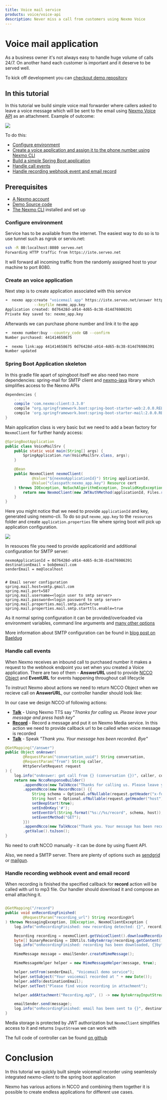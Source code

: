 ```yaml
---
title: Voice mail service
products: voice/voice-api
description: Never miss a call from customers using Nexmo Voice 
---
```

# Voice mail application


As a business owner it's not always easy to handle huge volume of calls 24/7. On another hand each customer is important and it deserve to be served well.

To kick off development you can [checkout demo repository]( https://github.com/Nexmo/ruby-sms-customer-support/) 

## In this tutorial

In this tutorial we build simple voice mail forwarder where 
callers asked to leave a voice message which will be sent to 
the email using [Nexmo Voice API](https://developer.nexmo.com/api/voice) as an attachment. 
Example of outcome:

![](./received-email.png)

To do this:

* [Configure environment](#configure-environment)
* [Create a voice application and assign it to the phone number using Nexmo CLI](#create-an-voice-application)
* [Build a simple Spring Boot application](#spring-boot-application-skeleton) 
* [Handle call events](#handle-call-events) 
* [Handle recording webhook event and email record](#handle-recording-webhook-event-and-email-record)


## Prerequisites

* [A Nexmo account](https://dashboard.nexmo.com/sign-up) 
* [Demo Source code](https://github.com/ruXlab/nexmo-voicemail)
* [The Nexmo CLI](https://github.com/nexmo/nexmo-cli) installed and set up


### Configure environment

Service has to be available from the internet. The easiest way to do so is to use tunnel such as ngrok or servio.net:

```bash
ssh -R 80:localhost:8080 serveo.net
Forwarding HTTP traffic from https://iste.serveo.net
```

It will forward all incoming traffic from the randomly assigned host to your machine to port 8080.

### Create an voice application

Next step is to create application associated with this service

```bash
➜  nexmo app:create "voicemail app" https://iste.serveo.net/answer https://iste.serveo.net/event \
             --keyfile nexmo_app.key
Application created: 0d76428d-a914-4d65-8c38-814d76986391
Private Key saved to: nexmo_app.key
``` 

Afterwards we can purchase phone number and link it to the app

```bash
➜  nexmo number:buy --country_code GB --confirm
Number purchased: 441414658675

➜  nexmo link:app 441414658675 0d76428d-a914-4d65-8c38-814d76986391
Number updated

```


### Spring Boot Application skeleton 

In this gradle file apart of spingboot itself we also need two more dependencies: spring-mail for SMTP client and [nexmo-java](https://github.com/Nexmo/nexmo-java) library which simplifies access to the Nexmo APIs

```gradle
dependencies {
    . . . 
    compile 'com.nexmo:client:3.3.0'
    compile "org.springframework.boot:spring-boot-starter-web:2.0.0.RELEASE"
    compile 'org.springframework.boot:spring-boot-starter-mail:2.0.0.RELEASE'
}
```

Main application class is very basic but we need to add a bean factory for `NexmoClient` for further handy access:

```java
@SpringBootApplication
public class VoiceMailSrv {
    public static void main(String[] args) {
        SpringApplication.run(VoiceMailSrv.class, args);
    }

    @Bean
    public NexmoClient nexmoClient(
            @Value("${nexmoApplicationId}") String applicationId,
            @Value("classpath:nexmo_app.key") Resource cert
    ) throws IOException, NoSuchAlgorithmException, InvalidKeyException, InvalidKeySpecException {
        return new NexmoClient(new JWTAuthMethod(applicationId, Files.readAllBytes(cert.getFile().toPath())));
    }
}
```

Here you might notice that we need to provide `applicationId` and key, generated using nexmo-cli. To do so put `nexmo_app.key` to the `resources` folder and create `application.properties` file where spring boot will pick up application configuration.

![](./resources-layout.png)

In resouces file you need to provide applicationId and additional configuration for SMTP server:

```
nexmoApplicationId = 0d76428d-a914-4d65-8c38-814d76986391
destinationEmail = bob@email.com
senderEmail = me@localhost


# Email server configuration
spring.mail.host=smtp.gmail.com
spring.mail.port=587
spring.mail.username=<login user to smtp server>
spring.mail.password=<login password to smtp server>
spring.mail.properties.mail.smtp.auth=true
spring.mail.properties.mail.smtp.starttls.enable=true
```


As it normal spring configuration it can be provided/overloaded via environment variables, command line arguments and [many other options](https://docs.spring.io/spring-boot/docs/current/reference/html/boot-features-external-config.html)

More information about SMTP configuration can be found in [blog post on Baeldug](http://www.baeldung.com/spring-email)


### Handle call events 

When Nexmo receives an inbound call to purchased number it makes a request to the webhook endpoint you set when you created a Voice application. There are two of them - **AnswerURL** used to provide [NCCO Object](https://developer.nexmo.com/api/voice/ncco) and **EventURL** for events happening throughout call lifecycle


To instruct Nexmo about actions we need to return NCCO Object when we recieve call on **AnswerURL**, our controller handler should look like:



In our case we design NCCO of following actions:

* [**Talk**](https://developer.nexmo.com/api/voice/ncco#talk) - Using Nexmo TTS say _"Thanks for calling us. Please leave your message and press hash key"_ 
* [**Record**](https://developer.nexmo.com/api/voice/ncco#record) - Record a message and put it on Nexmo Media service. In this action we need to provide callback url to be called when voice message is recorded
* [**Talk**](https://developer.nexmo.com/api/voice/ncco#talk) - Speak _"Thank you. Your message has been recorded. Bye"_


```java
@GetMapping("/answer")
public Object onAnswer(
        @RequestParam("conversation_uuid") String conversation,
        @RequestParam("from") String caller,
        HttpServletRequest request
) {
    log.info("onAnswer: got call from {} (conversation {})", caller, conversation);
    return new NccoResponseBuilder()
        .appendNcco(new TalkNcco("Thanks for calling us. Please leave your message and press hash key"))
        .appendNcco(new RecordNcco() {{
            String schema = Optional.ofNullable(request.getHeader("x-forwarded-proto")).orElse(request.getScheme());
            String host = Optional.ofNullable(request.getHeader("host")).orElse(request.getLocalAddr());
            setBeepStart(true);
            setEndOnKey('#');
            setEventUrl(String.format("%s://%s/record", schema, host));
            setEventMethod("GET");
        }})
        .appendNcco(new TalkNcco("Thank you. Your message has been recorded. Bye"))
        .getValue().toJson();
}

```


No need to craft NCCO manually - it can be done by using fluent API. 


Also, we need a SMTP server. There are plenty of options such as [sendgrid](https://sendgrid.com) or [mailgun](https://www.mailgun.com/). 



### Handle recording webhook event and email record

When recording is finished the specified callback for **record** action will be called with url to mp3 file. Our handler should download it and compose an email attaching it. 

```java

@GetMapping("/record")
public void onRecordingFinished(
        @RequestParam("recording_url") String recordingUrl
) throws MessagingException, IOException, NexmoClientException {
    log.info("onRecordingFinished: new recording detected: {}", recordingUrl);

    Recording recording = nexmoClient.getVoiceClient().downloadRecording(recordingUrl);
    byte[] binaryRecording = IOUtils.toByteArray(recording.getContent());
    log.info("onRecordingFinished: recording has been downloaded, {}bytes", binaryRecording.length);

    MimeMessage message = emailSender.createMimeMessage();

    MimeMessageHelper helper = new MimeMessageHelper(message, true);

    helper.setFrom(senderEmail, "Voicemail demo service");
    helper.setSubject("Your voicemail recorded at " + new Date());
    helper.addTo(destinationEmail);
    helper.setText("Please find voice recording in attachment");

    helper.addAttachment("Recording.mp3", () -> new ByteArrayInputStream(binaryRecording), "audio/mpeg3");

    emailSender.send(message);
    log.info("onRecordingFinished: email has been sent to {}", destinationEmail);
}

```

Media storage is protected by JWT authorization but `NexmoClient` simplifies access to it and returns `InputStream` we can work with

The full code of controller can be found [on github](https://github.com/ruXlab/nexmo-voicemail/blob/master/src/main/java/com/nexmo/demo/voicemail/VoiceMailController.java)


# Conclusion

In this tutorial we quickly built simple voicemail recorder using seamlessly integrated nexmo-client to the spring boot application

Nexmo has various actions in NCCO and combining them together it is possible to create endless applications for different use cases.  